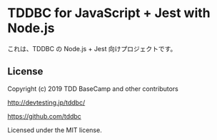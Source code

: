 # TDDBC for JavaScript + Jest with Node.js

これは、TDDBC の Node.js + Jest 向けプロジェクトです。

## License

Copyright (c) 2019 TDD BaseCamp and other contributors

http://devtesting.jp/tddbc/

https://github.com/tddbc

Licensed under the MIT license.

